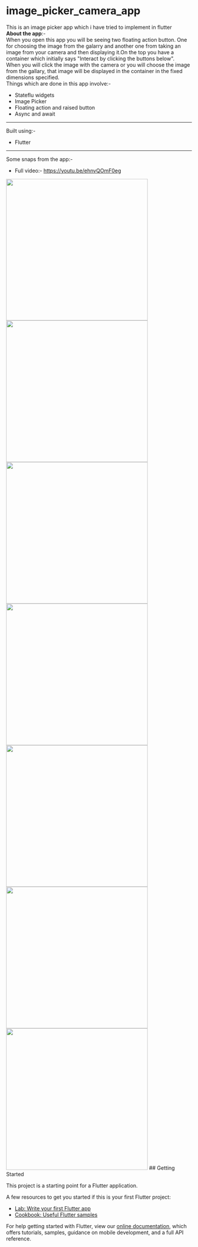 # image_picker_camera_app

This is an image picker app which i have tried to implement in flutter<br>
**About the app**:-<br>
When you open this app you will be seeing two floating action button. One for choosing the image from the galarry and another one from taking an image from  your camera and then displaying it.On the top you have a container which initially says "Interact by clicking the buttons below".
<br>
When you will click the image with the camera or you will choose the image from the gallary, that image will be displayed in the container in the fixed dimensions specified.
<br>Things which are done in this app involve:-
* Stateflu widgets
* Image Picker
* Floating action and raised button
* Async and await

___
Built using:- 
* Flutter
___
Some snaps from the app:-<br>
* Full video:- https://youtu.be/ehnvQOmF0eg <br>
<img src="https://res.cloudinary.com/harshkumarkhatri/image/upload/v1595495729/readme%20images/image_picker_camera_app_flutter/Screenshot_from_2020-07-23_14-42-18_luqoxw.png" height="384">
<img src="https://res.cloudinary.com/harshkumarkhatri/image/upload/v1595495728/readme%20images/image_picker_camera_app_flutter/Screenshot_from_2020-07-23_14-42-34_icidqi.png" height="384">
<img src="https://res.cloudinary.com/harshkumarkhatri/image/upload/v1595495727/readme%20images/image_picker_camera_app_flutter/Screenshot_from_2020-07-23_14-42-48_y814ix.png" height="384">
<img src="https://res.cloudinary.com/harshkumarkhatri/image/upload/v1595495728/readme%20images/image_picker_camera_app_flutter/Screenshot_from_2020-07-23_14-43-07_v3eukf.png" height="384">
<img src="https://res.cloudinary.com/harshkumarkhatri/image/upload/v1595495728/readme%20images/image_picker_camera_app_flutter/Screenshot_from_2020-07-23_14-43-22_jafyty.png" height="384">
<img src="https://res.cloudinary.com/harshkumarkhatri/image/upload/v1595495730/readme%20images/image_picker_camera_app_flutter/Screenshot_from_2020-07-23_14-43-39_rcnmty.png" height="384">
<img src="https://res.cloudinary.com/harshkumarkhatri/image/upload/v1595495728/readme%20images/image_picker_camera_app_flutter/Screenshot_from_2020-07-23_14-43-58_u4ckyj.png" height="384">
## Getting Started

This project is a starting point for a Flutter application.

A few resources to get you started if this is your first Flutter project:

- [Lab: Write your first Flutter app](https://flutter.dev/docs/get-started/codelab)
- [Cookbook: Useful Flutter samples](https://flutter.dev/docs/cookbook)

For help getting started with Flutter, view our
[online documentation](https://flutter.dev/docs), which offers tutorials,
samples, guidance on mobile development, and a full API reference.
